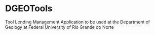 # DGEOTools
Tool Lending Management Application to be used at the Department of Geology at Federal University of Rio Grande do Norte
